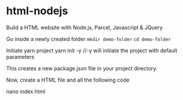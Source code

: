 # html-nodejs
Build a HTML website with Node.js, Parcel, Javascript &amp; JQuery

Go inside a newly created folder
``mkdir demo-folder``
``cd demo-folder``

Initiate yarn project
yarn init -y  //-y will initiate the project with default parameters

This creates a new package.json file in your project directory.

Now, create a HTML file and all the following code

nano index.html





